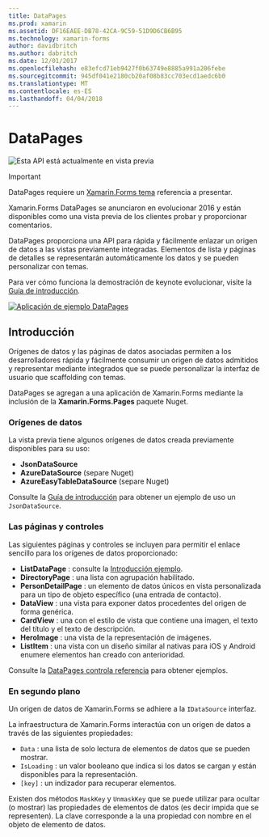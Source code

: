 ```yaml
---
title: DataPages
ms.prod: xamarin
ms.assetid: DF16EAEE-DB78-42CA-9C59-51D9D6CB6B95
ms.technology: xamarin-forms
author: davidbritch
ms.author: dabritch
ms.date: 12/01/2017
ms.openlocfilehash: e83efcd71eb9427f0b63749e8885a991a206febe
ms.sourcegitcommit: 945df041e2180cb20af08b83cc703ecd1aedc6b0
ms.translationtype: MT
ms.contentlocale: es-ES
ms.lasthandoff: 04/04/2018
---
```

# <a name="datapages"></a>DataPages

![](~/media/shared/preview.png "Esta API está actualmente en vista previa")

> [!IMPORTANT]
> DataPages requiere un [Xamarin.Forms tema](~/xamarin-forms/user-interface/themes/index.md) referencia a presentar.

Xamarin.Forms DataPages se anunciaron en evolucionar 2016 y están disponibles como una vista previa de los clientes probar y proporcionar comentarios.

DataPages proporciona una API para rápida y fácilmente enlazar un origen de datos a las vistas previamente integradas. Elementos de lista y páginas de detalles se representarán automáticamente los datos y se pueden personalizar con temas.

Para ver cómo funciona la demostración de keynote evolucionar, visite la [Guía de introducción](get-started.md).

[![](images/demo-sml.png "Aplicación de ejemplo DataPages")](images/demo.png#lightbox "aplicación de ejemplo DataPages")

## <a name="introduction"></a>Introducción

Orígenes de datos y las páginas de datos asociadas permiten a los desarrolladores rápida y fácilmente consumir un origen de datos admitidos y representar mediante integrados que se puede personalizar la interfaz de usuario que scaffolding con temas.

DataPages se agregan a una aplicación de Xamarin.Forms mediante la inclusión de la **Xamarin.Forms.Pages** paquete Nuget.

### <a name="data-sources"></a>Orígenes de datos

La vista previa tiene algunos orígenes de datos creada previamente disponibles para su uso:

* **JsonDataSource**
* **AzureDataSource** (separe Nuget)
* **AzureEasyTableDataSource** (separe Nuget)

Consulte la [Guía de introducción](get-started.md) para obtener un ejemplo de uso un `JsonDataSource`.


### <a name="pages--controls"></a>Las páginas y controles

Las siguientes páginas y controles se incluyen para permitir el enlace sencillo para los orígenes de datos proporcionado:

* **ListDataPage** : consulte la [Introducción ejemplo](get-started.md).
* **DirectoryPage** : una lista con agrupación habilitado.
* **PersonDetailPage** : un elemento de datos únicos en vista personalizada para un tipo de objeto específico (una entrada de contacto).
* **DataView** : una vista para exponer datos procedentes del origen de forma genérica.
* **CardView** : una con el estilo de vista que contiene una imagen, el texto del título y el texto de descripción.
* **HeroImage** : una vista de la representación de imágenes.
* **ListItem** : una vista con un diseño similar al nativas para iOS y Android enumere elementos han creado con anterioridad.

Consulte la [DataPages controla referencia](controls.md) para obtener ejemplos.



### <a name="under-the-hood"></a>En segundo plano

Un origen de datos de Xamarin.Forms se adhiere a la `IDataSource` interfaz.

La infraestructura de Xamarin.Forms interactúa con un origen de datos a través de las siguientes propiedades:

* `Data` : una lista de solo lectura de elementos de datos que se pueden mostrar.
* `IsLoading` : un valor booleano que indica si los datos se cargan y están disponibles para la representación.
* `[key]` : un indizador para recuperar elementos.

Existen dos métodos `MaskKey` y `UnmaskKey` que se puede utilizar para ocultar (o mostrar) las propiedades de elementos de datos (es decir impida que se representen).
La clave corresponde a la una propiedad con nombre en el objeto de elemento de datos.

